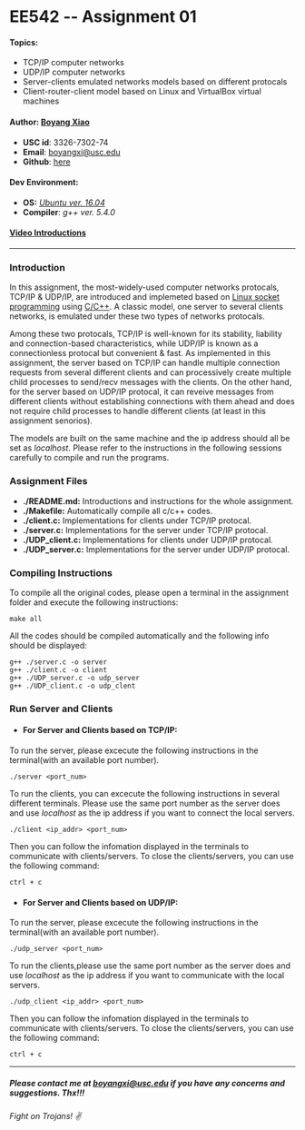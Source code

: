 # EE542 -- Assignment 01

#### Topics:

- TCP/IP computer networks
- UDP/IP computer networks
- Server-clients emulated networks models based on different protocals
- Client-router-client model based on Linux and VirtualBox virtual machines

#### Author: [Boyang Xiao](https://www.linkedin.com/in/boyang-xiao-40b644225/)

- **USC id**:		3326-7302-74
- **Email**:		<a href="mailto:boyangxi@usc.edu">boyangxi@usc.edu</a>
- **Github**:	[here](https://github.com/)

#### Dev Environment:

- **OS:** [*Ubuntu ver. 16.04*](https://ubuntu.com/16-04)
- **Compiler**: *g++ ver. 5.4.0*

#### [Video Introductions](https://youtu.be/19cGpmTDmJs)

---

### Introduction

In this assignment, the most-widely-used computer networks protocals, TCP/IP & UDP/IP, are introduced and implemeted based on [Linux socket programming](http://www.linuxhowtos.org/C_C++/socket.htm) using [C/C++](https://cplusplus.com/reference/).  A classic model, one server to several clients networks, is emulated under these two types of networks protocals.

Among these two protocals, TCP/IP is well-known for its stability, liability and connection-based characteristics, while UDP/IP is known as a connectionless protocal but convenient & fast. As implemented in this assignment, the server based on TCP/IP can handle multiple connection requests from several different clients and can processively create multiple child processes to send/recv messages with the clients. On the other hand, for the server based on UDP/IP protocal, it can reveive messages from different clients without establishing connections with them ahead and does not require child processes to handle different clients (at least in this assignment senorios).

The models are built on the same machine and the ip address should all be set as *localhost*. Please refer to the instructions in the following sessions carefully to compile and run the programs.

### Assignment Files

- **./README.md:** Introductions and instructions for the whole assignment.
- **./Makefile:** Automatically compile all c/c++ codes.
- **./client.c:** Implementations for clients under TCP/IP protocal.
- **./server.c:** Implementations for the server under TCP/IP protocal.
- **./UDP_client.c:** Implementations for clients under UDP/IP protocal.
- **./UDP_server.c:** Implementations for the server under UDP/IP protocal.

### Compiling Instructions

To compile all the original codes, please open a terminal in the assignment folder and execute the following instructions:

```shell
make all
```

All the codes should be compiled automatically and the following info should be displayed:

```shell
g++ ./server.c -o server
g++ ./client.c -o client
g++ ./UDP_server.c -o udp_server
g++ ./UDP_client.c -o udp_clent
```

### Run Server and Clients

- #### For Server and Clients based on TCP/IP:

To run the server, please excecute the following instructions in the terminal(with an available port number).

```shell
./server <port_num>
```

To run the clients, you can excecute the following instructions in several different terminals. Please use the same port number as the server does and use *localhost* as the ip address if you want to connect the local servers.

```shell
./client <ip_addr> <port_num>
```

Then you can follow the infomation displayed in the terminals to communicate with clients/servers. To close the clients/servers, you can use the following command:

```shell
ctrl + c
```

- #### For Server and Clients based on UDP/IP:

To run the server, please excecute the following instructions in the terminal(with an available port number).

```shell
./udp_server <port_num>
```

To run the clients,please use the same port number as the server does and use *localhost* as the ip address if you want to communicate with the local servers.

```shell
./udp_client <ip_addr> <port_num>
```

Then you can follow the infomation displayed in the terminals to communicate with clients/servers. To close the clients/servers, you can use the following command:

```shell
ctrl + c
```

---

##### Please contact me at  <a href="mailto:boyangxi@usc.edu">boyangxi@usc.edu</a> if you have any concerns and suggestions. Thx!!!


###### Fight  on Trojans! ✌
